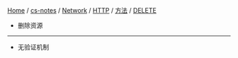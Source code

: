 [Home](https://mengxianbin.github.io) /
[cs-notes](https://mengxianbin.github.io/cs-notes/site) /
[Network](https://mengxianbin.github.io/cs-notes/site/Network) /
[HTTP](https://mengxianbin.github.io/cs-notes/site/Network/HTTP) /
[方法](https://mengxianbin.github.io/cs-notes/site/Network/HTTP/%E6%96%B9%E6%B3%95) /
[DELETE](https://mengxianbin.github.io/cs-notes/site/Network/HTTP/%E6%96%B9%E6%B3%95/DELETE)

* 删除资源

---

* 无验证机制
